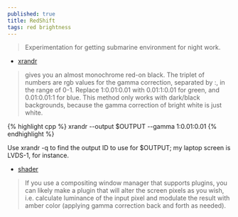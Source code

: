 ```yaml
---
published: true
title: RedShift
tags: red brightness
---
```

> Experimentation for getting submarine environment for night work.

- [xrandr](https://unix.stackexchange.com/questions/526537/is-it-possible-to-change-my-display-to-amber-monochrome/526590#526590)
> gives you an almost monochrome red-on black. The triplet of numbers are rgb values for the gamma correction, separated by :, in the range of 0-1. Replace 1:0.01:0.01 with 0.01:1:0.01 for green, and 0.01:0.01:1 for blue. This method only works with dark/black backgrounds, because the gamma correction of bright white is just white.

{% highlight cpp %}
xrandr --output $OUTPUT --gamma 1:0.01:0.01
{% endhighlight %}

Use xrandr -q to find the output ID to use for $OUTPUT; my laptop screen is LVDS-1, for instance.

- [shader](https://unix.stackexchange.com/questions/526537/is-it-possible-to-change-my-display-to-amber-monochrome/567695#567695)
> If you use a compositing window manager that supports plugins, you can likely make a plugin that will alter the screen pixels as you wish, i.e. calculate luminance of the input pixel and modulate the result with amber color (applying gamma correction back and forth as needed).
